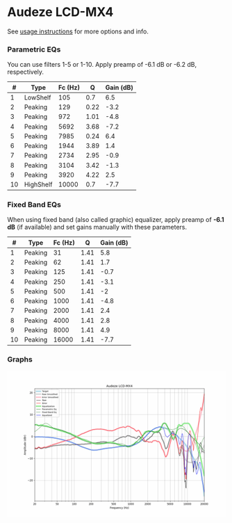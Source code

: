 # Audeze LCD-MX4
See [usage instructions](https://github.com/jaakkopasanen/AutoEq#usage) for more options and info.

### Parametric EQs
You can use filters 1-5 or 1-10. Apply preamp of -6.1 dB or -6.2 dB, respectively.

|   # | Type      |   Fc (Hz) |    Q |   Gain (dB) |
|-----|-----------|-----------|------|-------------|
|   1 | LowShelf  |       105 | 0.7  |         6.5 |
|   2 | Peaking   |       129 | 0.22 |        -3.2 |
|   3 | Peaking   |       972 | 1.01 |        -4.8 |
|   4 | Peaking   |      5692 | 3.68 |        -7.2 |
|   5 | Peaking   |      7985 | 0.24 |         6.4 |
|   6 | Peaking   |      1944 | 3.89 |         1.4 |
|   7 | Peaking   |      2734 | 2.95 |        -0.9 |
|   8 | Peaking   |      3104 | 3.42 |        -1.3 |
|   9 | Peaking   |      3920 | 4.22 |         2.5 |
|  10 | HighShelf |     10000 | 0.7  |        -7.7 |

### Fixed Band EQs
When using fixed band (also called graphic) equalizer, apply preamp of **-6.1 dB** (if available) and set gains manually with these parameters.

|   # | Type    |   Fc (Hz) |    Q |   Gain (dB) |
|-----|---------|-----------|------|-------------|
|   1 | Peaking |        31 | 1.41 |         5.8 |
|   2 | Peaking |        62 | 1.41 |         1.7 |
|   3 | Peaking |       125 | 1.41 |        -0.7 |
|   4 | Peaking |       250 | 1.41 |        -3.1 |
|   5 | Peaking |       500 | 1.41 |        -2   |
|   6 | Peaking |      1000 | 1.41 |        -4.8 |
|   7 | Peaking |      2000 | 1.41 |         2.4 |
|   8 | Peaking |      4000 | 1.41 |         2.8 |
|   9 | Peaking |      8000 | 1.41 |         4.9 |
|  10 | Peaking |     16000 | 1.41 |        -7.7 |

### Graphs
![](./Audeze%20LCD-MX4.png)
